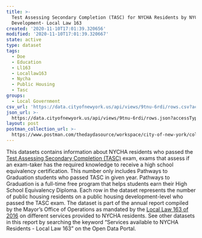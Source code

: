 ```yaml
---
title: >-
  Test Assessing Secondary Completion (TASC) for NYCHA Residents by NYCHA
  Development- Local Law 163
created: '2020-11-10T17:01:39.320656'
modified: '2020-11-10T17:01:39.320667'
state: active
type: dataset
tags:
  - Doe
  - Education
  - Ll163
  - Locallaw163
  - Nycha
  - Public Housing
  - Tasc
groups:
  - Local Government
csv_url: 'https://data.cityofnewyork.us/api/views/9tnu-6rdi/rows.csv?accessType=DOWNLOAD'
json_url: >-
  https://data.cityofnewyork.us/api/views/9tnu-6rdi/rows.json?accessType=DOWNLOAD
layout: post
postman_collection_url: >-
  https://www.postman.com/thedaydasource/workspace/city-of-new-york/collection/15909983-7e37131a-6d75-4ad2-8d7f-ae8b422dfc24
---
```

This datasets contains information about NYCHA residents who passed the <a href="https://www1.nyc.gov/nyc-resources/service/1763/ged-or-tasc-test">Test Assessing Secondary Completion (TASC)</a> exam, exams that assess if an exam-taker has the required knowledge to receive a high school equivalency certification. This number only includes Pathways to Graduation students who passed TASC in given year. Pathways to Graduation is a full-time free program that helps students earn their High School Equivalency Diploma. Each row in the dataset represents the number of public housing residents on a public housing development-level who passed the TASC exam.
The dataset is part of the annual report compiled by the Mayor’s Office of Operations as mandated by the <a href="https://legistar.council.nyc.gov/LegislationDetail.aspx?ID=2745761&GUID=2A9FB1D2-A1A8-4484-9D49-6F8332171B66">Local Law 163 of 2016</a> on different services provided to NYCHA residents. See other datasets in this report by searching the keyword “Services available to NYCHA Residents - Local Law 163” on the Open Data Portal.
